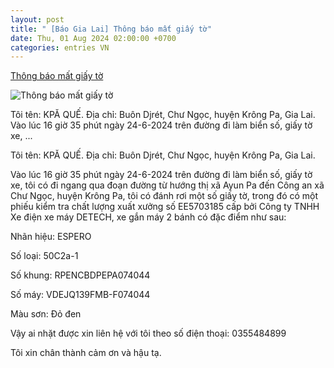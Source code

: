 ```yaml
---
layout: post
title: " [Báo Gia Lai] Thông báo mất giấy tờ"
date: Thu, 01 Aug 2024 02:00:00 +0700
categories: entries VN
---
```

[Thông báo mất giấy tờ](https://baogialai.com.vn/thong-bao-mat-giay-to-post287400.html)

![Thông báo mất giấy tờ](https://image.baogialai.com.vn/1200x630/Uploaded/2024/obfuotf/2024_07_31/unnamed-742.jpg)

Tôi tên: KPĂ QUẾ. Địa chỉ: Buôn Djrét, Chư Ngọc, huyện Krông Pa, Gia Lai. Vào lúc 16 giờ 35 phút ngày 24-6-2024 trên đường đi làm biển số, giấy tờ xe, ...

Tôi tên: KPĂ QUẾ. Địa chỉ: Buôn Djrét, Chư Ngọc, huyện Krông Pa, Gia Lai.

Vào lúc 16 giờ 35 phút ngày 24-6-2024 trên đường đi làm biển số, giấy tờ xe, tôi có đi ngang qua đoạn đường từ hướng thị xã Ayun Pa đến Công an xã Chư Ngọc, huyện Krông Pa, tôi có đánh rơi một số giấy tờ, trong đó có một phiếu kiểm tra chất lượng xuất xưởng số EE5703185 cấp bởi Công ty TNHH Xe điện xe máy DETECH, xe gắn máy 2 bánh có đặc điểm như sau:

Nhãn hiệu: ESPERO

Số loại: 50C2a-1

Số khung: RPENCBDPEPA074044

Số máy: VDEJQ139FMB-F074044

Màu sơn: Đỏ đen

Vậy ai nhặt được xin liên hệ với tôi theo số điện thoại: 0355484899

Tôi xin chân thành cảm ơn và hậu tạ.

